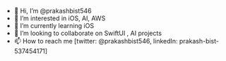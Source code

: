 - 👋 Hi, I’m @prakashbist546
- 👀 I’m interested in iOS, AI, AWS
- 🌱 I’m currently learning iOS 
- 💞️ I’m looking to collaborate on SwiftUI , AI projects
- 📫 How to reach me [twitter: @prakashbist546, linkedIn: prakash-bist-537454171]

<!---
prakashbist546 
--->
